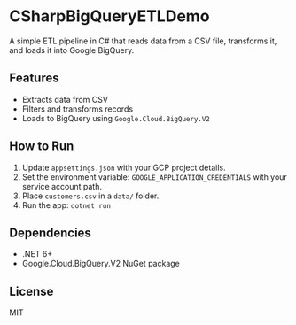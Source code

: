
# CSharpBigQueryETLDemo

A simple ETL pipeline in C# that reads data from a CSV file, transforms it, and loads it into Google BigQuery.

## Features
- Extracts data from CSV
- Filters and transforms records
- Loads to BigQuery using `Google.Cloud.BigQuery.V2`

## How to Run
1. Update `appsettings.json` with your GCP project details.
2. Set the environment variable: `GOOGLE_APPLICATION_CREDENTIALS` with your service account path.
3. Place `customers.csv` in a `data/` folder.
4. Run the app: `dotnet run`

## Dependencies
- .NET 6+
- Google.Cloud.BigQuery.V2 NuGet package

## License
MIT
